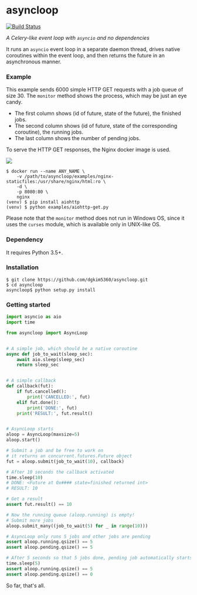 # asyncloop

[![Build Status](https://travis-ci.org/dgkim5360/asyncloop.svg?branch=master)](https://travis-ci.org/dgkim5360/asyncloop)

*A Celery-like event loop with `asyncio` and no dependencies*

It runs an `asyncio` event loop in a separate daemon thread, drives native coroutines within the event loop, and then returns the future in an asynchronous manner.

### Example

This example sends 6000 simple HTTP GET requests with a job queue of size 30. The `monitor` method shows the process, which may be just an eye candy.

* The first column shows (id of future, state of the future), the finished jobs.
* The second column shows (id of future, state of the corresponding coroutine), the running jobs.
* The last column shows the number of pending jobs.

To serve the HTTP GET responses, the Nginx docker image is used.

<img src="https://cdn.rawgit.com/dgkim5360/asyncloop/master/examples/example-aiohttp-get.svg">

```shell
$ docker run --name ANY_NAME \
    -v /path/to/asyncloop/examples/nginx-staticfiles:/usr/share/nginx/html:ro \
    -d \
    -p 8080:80 \
    nginx
(venv) $ pip install aiohttp
(venv) $ python examples/aiohttp-get.py
```

Please note that the `monitor` method does not run in Windows OS, since it uses the `curses` module, which is available only in UNIX-like OS.

### Dependency

It requires Python 3.5+.

### Installation

```shell
$ git clone https://github.com/dgkim5360/asyncloop.git
$ cd asyncloop
asyncloop$ python setup.py install
```

### Getting started

```python
import asyncio as aio
import time

from asyncloop import AsyncLoop


# A simple job, which should be a native coroutine
async def job_to_wait(sleep_sec):
    await aio.sleep(sleep_sec)
    return sleep_sec


# A simple callback
def callback(fut):
    if fut.cancelled():
        print('CANCELLED:', fut)
    elif fut.done():
        print('DONE:', fut)
	print('RESULT:', fut.result()


# AsyncLoop starts
aloop = AsyncLoop(maxsize=5)
aloop.start()

# Submit a job and be free to work on
# it returns an concurrent.futures.Future object
fut = aloop.submit(job_to_wait(10), callback)

# After 10 seconds the callback activated
time.sleep(10)
# DONE: <Future at 0x#### state=finished returned int>
# RESULT: 10

# Get a result
assert fut.result() == 10

# Now the running queue (aloop.running) is empty!
# Submit more jobs
aloop.submit_many((job_to_wait(5) for _ in range(10)))

# AsyncLoop only runs 5 jobs and other jobs are pending
assert aloop.running.qsize() == 5
assert aloop.pending.qsize() == 5

# After 5 seconds so that 5 jobs done, pending job automatically starts
time.sleep(5)
assert aloop.running.qsize() == 5
assert aloop.pending.qsize() == 0
```

So far, that's all.
